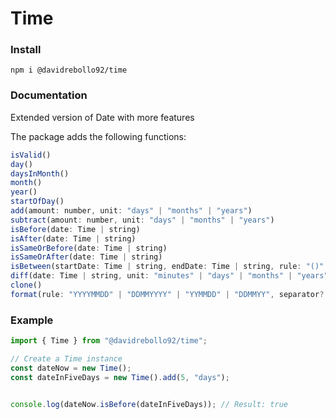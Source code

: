 # Time

### Install

```
npm i @davidrebollo92/time
```

### Documentation

Extended version of Date with more features

The package adds the following functions:

```js
isValid()
day()
daysInMonth()
month()
year()
startOfDay()
add(amount: number, unit: "days" | "months" | "years")
subtract(amount: number, unit: "days" | "months" | "years")
isBefore(date: Time | string)
isAfter(date: Time | string)
isSameOrBefore(date: Time | string)
isSameOrAfter(date: Time | string)
isBetween(startDate: Time | string, endDate: Time | string, rule: "()" | "(]" | "[)" | "[]")
diff(date: Time | string, unit: "minutes" | "days" | "months" | "years")
clone()
format(rule: "YYYYMMDD" | "DDMMYYYY" | "YYMMDD" | "DDMMYY", separator?: "" | "-" | "/")
```

### Example

```js
import { Time } from "@davidrebollo92/time";

// Create a Time instance
const dateNow = new Time();
const dateInFiveDays = new Time().add(5, "days");


console.log(dateNow.isBefore(dateInFiveDays)); // Result: true
```

